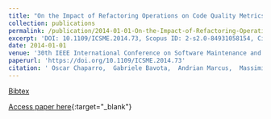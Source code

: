 ```yaml
---
title: "On the Impact of Refactoring Operations on Code Quality Metrics"
collection: publications
permalink: /publication/2014-01-01-On-the-Impact-of-Refactoring-Operations-on-Code-Quality-Metrics
excerpt: 'DOI: 10.1109/ICSME.2014.73, Scopus ID: 2-s2.0-84931058154, Cited by: 16'
date: 2014-01-01
venue: '30th IEEE International Conference on Software Maintenance and Evolution, Victoria, BC, Canada, September 29 - October 3, 2014'
paperurl: 'https://doi.org/10.1109/ICSME.2014.73'
citation: ' Oscar Chaparro,  Gabriele Bavota,  Andrian Marcus,  Massimiliano Di Penta, &quot;On the Impact of Refactoring Operations on Code Quality Metrics.&quot; 30th IEEE International Conference on Software Maintenance and Evolution, Victoria, BC, Canada, September 29 - October 3, 2014, 2014.'
---
```

[Bibtex](https://dblp.org/rec/bib/conf/icsm/ChaparroBMP14)

[Access paper here](https://doi.org/10.1109/ICSME.2014.73){:target="_blank"}
